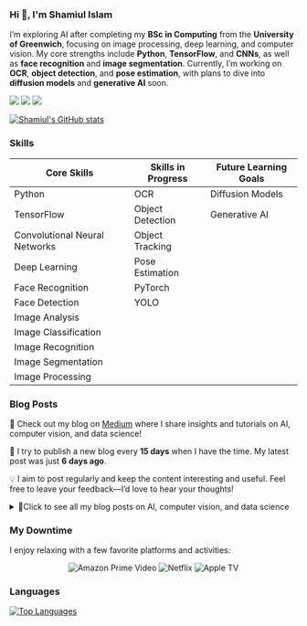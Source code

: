 ### Hi 👋, I'm Shamiul Islam

I’m exploring AI after completing my **BSc in Computing** from the **University of Greenwich**, focusing on image processing, deep learning, and computer vision. My core strengths include **Python**, **TensorFlow**, and **CNNs**, as well as **face recognition** and **image segmentation**. Currently, I’m working on **OCR**, **object detection**, and **pose estimation**, with plans to dive into **diffusion models** and **generative AI** soon.


[![](https://img.shields.io/badge/-@shamiul5201-%23181717?style=flat-square&logo=github)](https://github.com/shamiul5201)
[![](https://img.shields.io/badge/-shamiul%20islam-blue?style=flat-square&logo=Linkedin&logoColor=white&link=https://www.linkedin.com/in/sham-islam/)](https://www.linkedin.com/in/sham-islam/)
[![](https://img.shields.io/badge/-@ShamiulIsl29689-%231DA1F2?style=flat-square&logo=twitter&logoColor=ffffff)](https://x.com/ShamiulIsl29689)


[![Shamiul's GitHub stats](https://github-readme-stats.vercel.app/api?username=shamiul5201&show_icons=true&theme=transparent)](https://github.com/shamiul5201)


### Skills
| **Core Skills**                                | **Skills in Progress**                     | **Future Learning Goals**           |
|------------------------------------------------|--------------------------------------------|-------------------------------------|
| Python                                         | OCR                                        | Diffusion Models                    |
| TensorFlow                                     | Object Detection                           | Generative AI                       |
| Convolutional Neural Networks                  | Object Tracking                            |                                     |
| Deep Learning                                  | Pose Estimation                            |                                     |
| Face Recognition                               | PyTorch                                    |                                     |
| Face Detection                                 | YOLO                                       |                                     |
| Image Analysis                                 |                                            |                                     |
| Image Classification                           |                                            |                                     |
| Image Recognition                              |                                            |                                     |
| Image Segmentation                             |                                            |                                     |
| Image Processing                               |                                            |                                     |


### Blog Posts

🚀 Check out my blog on [Medium](https://medium.com/@shamiulislamnoyon) where I share insights and tutorials on AI, computer vision, and data science!

📅 I try to publish a new blog every **15 days** when I have the time. My latest post was just **6 days ago**.

💡 I aim to post regularly and keep the content interesting and useful. Feel free to leave your feedback—I’d love to hear your thoughts!

<details>
<summary>
📂Click to see all my blog posts on AI, computer vision, and data science
</summary>

| Date       | Title                                                                                                                           |
|:-----------|:--------------------------------------------------------------------------------------------------------------------------------|
| 2024-11-05 | [Exploring the Foundations of Computer Vision and Image Processing](https://medium.com/@shamiulislamnoyon/exploring-the-foundations-of-computer-vision-and-image-processing-a968f983b4f7)                                                                                                                |
| 2024-10-23 | [Project: Virtual Makeup — Eye Liner](https://medium.com/@shamiulislamnoyon/project-virtual-makeup-eye-liner-f75805017349)                                                                                                                                       |
| 2024-10-23 | [Project: Virtual Makeup — Apply Lipstick](https://medium.com/@shamiulislamnoyon/project-virtual-makeup-apply-lipstick-1917a3403a66)                                                                                                                |
| 2024-07-08 | [Learning Artificial Intelligence In Healthcare](https://medium.com/@shamiulislamnoyon/learning-artificial-intelligence-in-healthcare-7c111fbbe261)                                                                                                   |
                                                            |
</details>


### My Downtime

I enjoy relaxing with a few favorite platforms and activities:

<p align="center">
    <img src="https://img.shields.io/badge/Amazon%20Prime-00A8E1?style=for-the-badge&logo=amazonprime&logoColor=white" alt="Amazon Prime Video" />
    <img src="https://img.shields.io/badge/Netflix-E50914?style=for-the-badge&logo=netflix&logoColor=white" alt="Netflix" />
    <img src="https://img.shields.io/badge/Apple%20TV-000000?style=for-the-badge&logo=appletv&logoColor=white" alt="Apple TV" />
</p>


### Languages 
[![Top Languages](https://github-readme-stats.vercel.app/api/top-langs/?username=shamiul5201&layout=compact&hide=css,html,handlebars)](https://github.com/shamiul5201)






